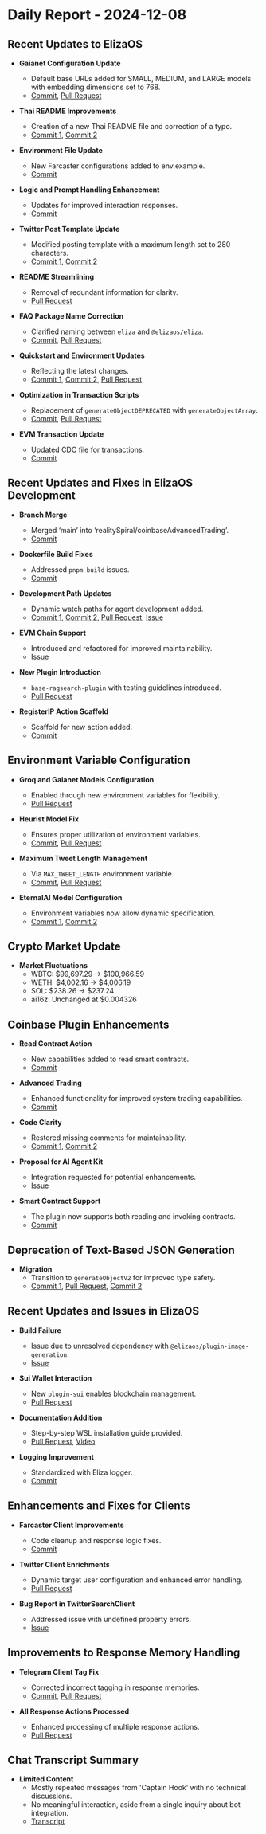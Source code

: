 # Daily Report - 2024-12-08

## Recent Updates to ElizaOS
- **Gaianet Configuration Update**
  - Default base URLs added for SMALL, MEDIUM, and LARGE models with embedding dimensions set to 768.
  - [Commit](https://github.com/elizaOS/eliza/commit/dfe4eff9e411f73178896bbeaf7f4ab6499291df), [Pull Request](https://github.com/elizaOS/eliza/pull/915)

- **Thai README Improvements**
  - Creation of a new Thai README file and correction of a typo.
  - [Commit 1](https://github.com/elizaOS/eliza/commit/172ae81c6040f49f4def85716e7415b6ce5a1cee), [Commit 2](https://github.com/elizaOS/eliza/commit/13e7e30a5c0a5f860b9645b1d148a3dd11c8295f)

- **Environment File Update**
  - New Farcaster configurations added to env.example.
  - [Commit](https://github.com/elizaOS/eliza/commit/af6cd4134064c479c762ceb154900e86a0461b5e)

- **Logic and Prompt Handling Enhancement**
  - Updates for improved interaction responses.
  - [Commit](https://github.com/elizaOS/eliza/commit/ab377ee9fdddfa099dee1409c959c1d7db2396c3)

- **Twitter Post Template Update**
  - Modified posting template with a maximum length set to 280 characters.
  - [Commit 1](https://github.com/elizaOS/eliza/commit/28090ed5c23e597358d139e7b00165a39d4321e7), [Commit 2](https://github.com/elizaOS/eliza/commit/ab320b00414dfdf7d8e7e5fe9c8b98247ffc34d0)

- **README Streamlining**
  - Removal of redundant information for clarity.
  - [Pull Request](https://github.com/elizaOS/eliza/pull/919)

- **FAQ Package Name Correction**
  - Clarified naming between `eliza` and `@elizaos/eliza`.
  - [Commit](https://github.com/elizaOS/eliza/commit/d34867035fb248a0119613d107a3a6672e4ceb5b), [Pull Request](https://github.com/elizaOS/eliza/pull/937)

- **Quickstart and Environment Updates**
  - Reflecting the latest changes.
  - [Commit 1](https://github.com/elizaOS/eliza/commit/051323f3a550b697c3ea3212023da35b191d3287), [Commit 2](https://github.com/elizaOS/eliza/commit/113d820b918bcbf73db5ec332c401ff84d7e9a62), [Pull Request](https://github.com/elizaOS/eliza/pull/932)

- **Optimization in Transaction Scripts**
  - Replacement of `generateObjectDEPRECATED` with `generateObjectArray`.
  - [Commit](https://github.com/elizaOS/eliza/commit/e508f8d72a6187302886be0ba2097307434f227b), [Pull Request](https://github.com/elizaOS/eliza/pull/929)

- **EVM Transaction Update**
  - Updated CDC file for transactions.
  - [Commit](https://github.com/elizaOS/eliza/commit/600cc10f47895b99941c485dbe8f56c547ce6da3)

## Recent Updates and Fixes in ElizaOS Development
- **Branch Merge**
  - Merged ‘main’ into ‘realitySpiral/coinbaseAdvancedTrading’.
  - [Commit](https://github.com/elizaOS/eliza/commit/f5e95d75c9a072a0424536cc0d7d0ac92d292801)

- **Dockerfile Build Fixes**
  - Addressed `pnpm build` issues.
  - [Commit](https://github.com/elizaOS/eliza/commit/16f04998963120a5fe17cdfe25949b164cf5b7a8)

- **Development Path Updates**
  - Dynamic watch paths for agent development added.
  - [Commit 1](https://github.com/elizaOS/eliza/commit/31143ae364fdbfa34c8cfd0e486b5e44a411041a), [Commit 2](https://github.com/elizaOS/eliza/commit/9e5e4b1627d64b2724e7c61e967a12a79c404ce4), [Pull Request](https://github.com/elizaOS/eliza/pull/931), [Issue](https://github.com/elizaOS/eliza/issues/930)

- **EVM Chain Support**
  - Introduced and refactored for improved maintainability.
  - [Issue](https://github.com/elizaOS/eliza/issues/947)

- **New Plugin Introduction**
  - `base-ragsearch-plugin` with testing guidelines introduced.
  - [Pull Request](https://github.com/elizaOS/eliza/pull/944)

- **RegisterIP Action Scaffold**
  - Scaffold for new action added.
  - [Commit](https://github.com/elizaOS/eliza/commit/b7ae3c0d03eff184a1bad8e2813f8122215198e4)

## Environment Variable Configuration
- **Groq and Gaianet Models Configuration**
  - Enabled through new environment variables for flexibility.
  - [Pull Request](https://github.com/elizaOS/eliza/pull/910)

- **Heurist Model Fix**
  - Ensures proper utilization of environment variables.
  - [Commit](https://github.com/elizaOS/eliza/commit/447cab072955f286c6f054cd444e122e06e4f2eb), [Pull Request](https://github.com/elizaOS/eliza/pull/924)

- **Maximum Tweet Length Management**
  - Via `MAX_TWEET_LENGTH` environment variable.
  - [Commit](https://github.com/elizaOS/eliza/commit/b92dfc378ce4c0b8c3c56c092695ab807c27dd71), [Pull Request](https://github.com/elizaOS/eliza/pull/912)

- **EternalAI Model Configuration**
  - Environment variables now allow dynamic specification.
  - [Commit 1](https://github.com/elizaOS/eliza/commit/a538d567ddce63f4622dcf2f3526e372e0990222), [Commit 2](https://github.com/elizaOS/eliza/commit/2474c6014c22ef88efe06fb2e9ab49411d531c0f)

## Crypto Market Update
- **Market Fluctuations**
  - WBTC: $99,697.29 → $100,966.59
  - WETH: $4,002.16 → $4,006.19
  - SOL: $238.26 → $237.24
  - ai16z: Unchanged at $0.004326

## Coinbase Plugin Enhancements
- **Read Contract Action**
  - New capabilities added to read smart contracts.
  - [Commit](https://github.com/elizaOS/eliza/commit/bd532a15b57d0543f8a465382b0c44ae3bf0dd61)

- **Advanced Trading**
  - Enhanced functionality for improved system trading capabilities.
  - [Commit](https://github.com/elizaOS/eliza/commit/5a2994e0b32969da0f80d839bcdca7a2227b92ef)

- **Code Clarity**
  - Restored missing comments for maintainability.
  - [Commit 1](https://github.com/elizaOS/eliza/commit/5b07e03f2dc218d3c911dec53e937cbdf960cc84), [Commit 2](https://github.com/elizaOS/eliza/commit/e4f257558b863054b115c7a1d92d607466ad31a8)

- **Proposal for AI Agent Kit**
  - Integration requested for potential enhancements.
  - [Issue](https://github.com/elizaOS/eliza/issues/916)

- **Smart Contract Support**
  - The plugin now supports both reading and invoking contracts.
  - [Commit](https://github.com/elizaOS/eliza/commit/a26bf199d29038b7bc0a31eaf61e59ba1521384d)

## Deprecation of Text-Based JSON Generation
- **Migration**
  - Transition to `generateObjectV2` for improved type safety.
  - [Commit 1](https://github.com/elizaOS/eliza/commit/1525a80ef79ce6205d5ea4f106fe4c5ad9434366), [Pull Request](https://github.com/elizaOS/eliza/pull/920), [Commit 2](https://github.com/elizaOS/eliza/commit/75a46555174e8433d066285eeab9cd3ceee9f17c)

## Recent Updates and Issues in ElizaOS
- **Build Failure**
  - Issue due to unresolved dependency with `@elizaos/plugin-image-generation`.
  - [Issue](https://github.com/elizaOS/eliza/issues/917)

- **Sui Wallet Interaction**
  - New `plugin-sui` enables blockchain management.
  - [Pull Request](https://github.com/elizaOS/eliza/pull/934)

- **Documentation Addition**
  - Step-by-step WSL installation guide provided.
  - [Pull Request](https://github.com/elizaOS/eliza/pull/946), [Video](https://www.youtube.com/watch?v=ArptLpQiKfI)

- **Logging Improvement**
  - Standardized with Eliza logger.
  - [Commit](https://github.com/elizaOS/eliza/commit/03cae9687fbbaba63e7e17fb0a2b90e0bb591ea4)

## Enhancements and Fixes for Clients
- **Farcaster Client Improvements**
  - Code cleanup and response logic fixes.
  - [Commit](https://github.com/elizaOS/eliza/commit/24ff695f176c4ddfa49a6a9b01b231459e3fb52d)

- **Twitter Client Enrichments**
  - Dynamic target user configuration and enhanced error handling.
  - [Pull Request](https://github.com/elizaOS/eliza/pull/913)

- **Bug Report in TwitterSearchClient**
  - Addressed issue with undefined property errors.
  - [Issue](https://github.com/elizaOS/eliza/issues/943)

## Improvements to Response Memory Handling
- **Telegram Client Tag Fix**
  - Corrected incorrect tagging in response memories.
  - [Commit](https://github.com/elizaOS/eliza/commit/d0dfa9652a3c1651afe44a879951b305337c01b3), [Pull Request](https://github.com/elizaOS/eliza/pull/948)

- **All Response Actions Processed**
  - Enhanced processing of multiple response actions.
  - [Pull Request](https://github.com/elizaOS/eliza/pull/940)

## Chat Transcript Summary
- **Limited Content**
  - Mostly repeated messages from 'Captain Hook' with no technical discussions.
  - No meaningful interaction, aside from a single inquiry about bot integration.
  - [Transcript](https://discord.com/channels/1253563208833433701/1326603270893867064)
